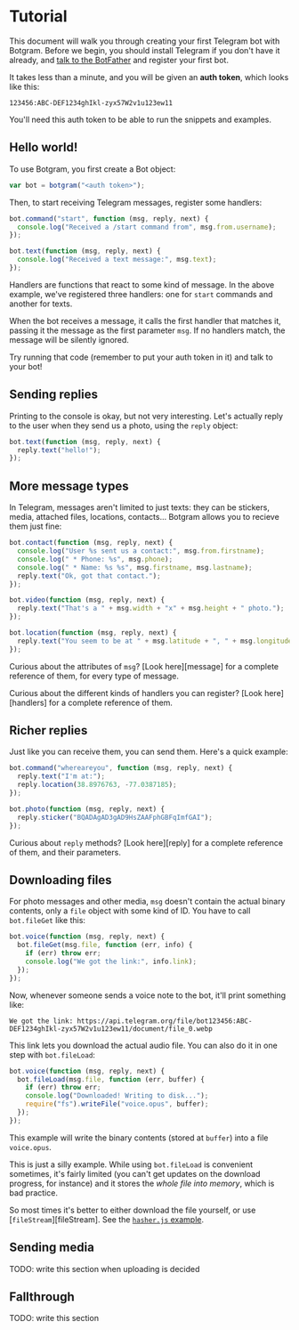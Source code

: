 # Tutorial

This document will walk you through creating your first
Telegram bot with Botgram. Before we begin, you should
install Telegram if you don't have it already, and
[talk to the BotFather](https://telegram.me/BotFather)
and register your first bot.

It takes less than a minute, and you will be given an **auth
token**, which looks like this:

    123456:ABC-DEF1234ghIkl-zyx57W2v1u123ew11

You'll need this auth token to be able to run the snippets
and examples.


## Hello world!

To use Botgram, you first create a Bot object:

~~~ js
var bot = botgram("<auth token>");
~~~

Then, to start receiving Telegram messages, register some handlers:

~~~ js
bot.command("start", function (msg, reply, next) {
  console.log("Received a /start command from", msg.from.username);
});

bot.text(function (msg, reply, next) {
  console.log("Received a text message:", msg.text);
});
~~~

Handlers are functions that react to some kind of message.
In the above example, we've registered three handlers: one for
`start` commands and another for texts.

When the bot receives a message, it calls the first handler that
matches it, passing it the message as the first parameter `msg`.
If no handlers match, the message will be silently ignored.

Try running that code (remember to put your auth token in it)
and talk to your bot!


## Sending replies

Printing to the console is okay, but not very interesting. Let's
actually reply to the user when they send us a photo, using the
`reply` object:

~~~ js
bot.text(function (msg, reply, next) {
  reply.text("hello!");
});
~~~


## More message types

In Telegram, messages aren't limited to just texts: they can be stickers,
media, attached files, locations, contacts... Botgram allows you to recieve
them just fine:

~~~ js
bot.contact(function (msg, reply, next) {
  console.log("User %s sent us a contact:", msg.from.firstname);
  console.log(" * Phone: %s", msg.phone);
  console.log(" * Name: %s %s", msg.firstname, msg.lastname);
  reply.text("Ok, got that contact.");
});

bot.video(function (msg, reply, next) {
  reply.text("That's a " + msg.width + "x" + msg.height + " photo.");
});

bot.location(function (msg, reply, next) {
  reply.text("You seem to be at " + msg.latitude + ", " + msg.longitude);
});
~~~

Curious about the attributes of `msg`? [Look here][message] for
a complete reference of them, for every type of message.

Curious about the different kinds of handlers you can register?
[Look here][handlers] for a complete reference of them.


## Richer replies

Just like you can receive them, you can send them. Here's a
quick example:

~~~ js
bot.command("whereareyou", function (msg, reply, next) {
  reply.text("I'm at:");
  reply.location(38.8976763, -77.0387185);
});

bot.photo(function (msg, reply, next) {
  reply.sticker("BQADAgAD3gAD9HsZAAFphGBFqImfGAI");
});
~~~

Curious about `reply` methods? [Look here][reply] for a
complete reference of them, and their parameters.


## Downloading files

For photo messages and other media, `msg` doesn't contain the
actual binary contents, only a `file` object with some kind of ID.
You have to call `bot.fileGet` like this:

~~~ js
bot.voice(function (msg, reply, next) {
  bot.fileGet(msg.file, function (err, info) {
    if (err) throw err;
    console.log("We got the link:", info.link);
  });
});
~~~

Now, whenever someone sends a voice note to the bot, it'll print something like:

    We got the link: https://api.telegram.org/file/bot123456:ABC-DEF1234ghIkl-zyx57W2v1u123ew11/document/file_0.webp

This link lets you download the actual audio file.
You can also do it in one step with `bot.fileLoad`:

~~~ js
bot.voice(function (msg, reply, next) {
  bot.fileLoad(msg.file, function (err, buffer) {
    if (err) throw err;
    console.log("Downloaded! Writing to disk...");
    require("fs").writeFile("voice.opus", buffer);
  });
});
~~~

This example will write the binary contents (stored at `buffer`)
into a file `voice.opus`.

This is just a silly example. While using `bot.fileLoad` is
convenient sometimes, it's fairly limited (you can't get updates
on the download progress, for instance) and it stores the *whole
file into memory*, which is bad practice.

So most times it's better to either download
the file yourself, or use [`fileStream`][fileStream].
See the [`hasher.js` example](../examples/hasher.js).


## Sending media

TODO: write this section when uploading is decided


## Fallthrough

TODO: write this section

